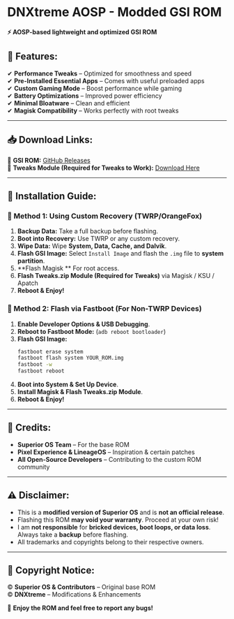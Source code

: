 

# **DNXtreme AOSP - Modded GSI ROM**  

**⚡ AOSP-based lightweight and optimized GSI ROM**  

## **📌 Features:**  
✔ **Performance Tweaks** – Optimized for smoothness and speed  
✔ **Pre-Installed Essential Apps** – Comes with useful preloaded apps  
✔ **Custom Gaming Mode** – Boost performance while gaming  
✔ **Battery Optimizations** – Improved power efficiency  
✔ **Minimal Bloatware** – Clean and efficient  
✔ **Magisk Compatibility** – Works perfectly with root tweaks  

---

## **📥 Download Links:**  
🔹 **GSI ROM:** [GitHub Releases](https://github.com/DNXtreme/DNXtreme/releases)  
🔹 **Tweaks Module (Required for Tweaks to Work):** [Download Here](https://github.com/DNXtreme/DNXtreme/releases)  

---

## **📖 Installation Guide:**  

### **🔹 Method 1: Using Custom Recovery (TWRP/OrangeFox)**  
1. **Backup Data:** Take a full backup before flashing.  
2. **Boot into Recovery:** Use TWRP or any custom recovery.  
3. **Wipe Data:** Wipe **System, Data, Cache, and Dalvik**.  
4. **Flash GSI Image:** Select `Install Image` and flash the `.img` file to **system partition**.  
5. **Flash Magisk ** For root access.  
6. **Flash Tweaks.zip Module (Required for Tweaks)** via Magisk / KSU / Apatch 
7. **Reboot & Enjoy!**  

### **🔹 Method 2: Flash via Fastboot (For Non-TWRP Devices)**  
1. **Enable Developer Options & USB Debugging**.  
2. **Reboot to Fastboot Mode:** (`adb reboot bootloader`)  
3. **Flash GSI Image:**  
   ```sh
   fastboot erase system
   fastboot flash system YOUR_ROM.img
   fastboot -w
   fastboot reboot
   ```  
4. **Boot into System & Set Up Device**.  
5. **Install Magisk & Flash Tweaks.zip Module**.  
6. **Reboot & Enjoy!**  

---

## **📌 Credits:**  
- **Superior OS Team** – For the base ROM  
- **Pixel Experience & LineageOS** – Inspiration & certain patches  
- **All Open-Source Developers** – Contributing to the custom ROM community  

---

## **⚠ Disclaimer:**  
- This is a **modified version of Superior OS** and is **not an official release**.  
- Flashing this ROM **may void your warranty**. Proceed at your own risk!  
- I am **not responsible** for **bricked devices, boot loops, or data loss**. Always take a **backup** before flashing.  
- All trademarks and copyrights belong to their respective owners.  

---

## **📜 Copyright Notice:**  
© **Superior OS & Contributors** – Original base ROM  
© **DNXtreme** – Modifications & Enhancements  

🚀 **Enjoy the ROM and feel free to report any bugs!**  
